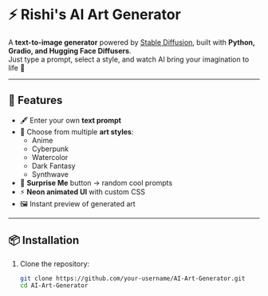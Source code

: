 # ⚡ Rishi's AI Art Generator

A **text-to-image generator** powered by [Stable Diffusion](https://huggingface.co/CompVis/stable-diffusion-v1-4), built with **Python, Gradio, and Hugging Face Diffusers**.  
Just type a prompt, select a style, and watch AI bring your imagination to life 🎨  

---

## 🚀 Features
- 🖋️ Enter your own **text prompt**
- 🎨 Choose from multiple **art styles**:
  - Anime
  - Cyberpunk
  - Watercolor
  - Dark Fantasy
  - Synthwave
- 🎲 **Surprise Me** button → random cool prompts
- ⚡ **Neon animated UI** with custom CSS
- 🖼️ Instant preview of generated art

---

## 📦 Installation

1. Clone the repository:
   ```bash
   git clone https://github.com/your-username/AI-Art-Generator.git
   cd AI-Art-Generator
